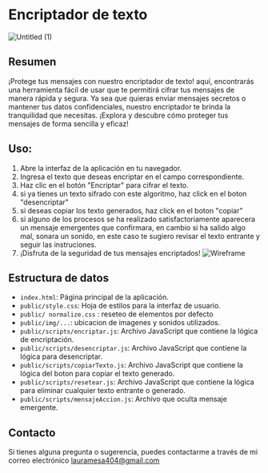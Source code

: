# Encriptador de texto
![Untitled (1)](https://github.com/lauramesa/encriptadorTexto.github.io/assets/68919601/256d3fc4-9633-4970-9619-bfb8cd83bd10)

## Resumen
¡Protege tus mensajes con nuestro encriptador de texto! aquí, encontrarás una herramienta fácil de usar que te permitirá cifrar tus mensajes de manera rápida y segura. Ya sea que quieras enviar mensajes secretos o mantener tus datos confidenciales, nuestro encriptador te brinda la tranquilidad que necesitas. 
¡Explora y  descubre cómo proteger tus mensajes de forma sencilla y eficaz!

## Uso:
1. Abre la interfaz de la aplicación en tu navegador.
2. Ingresa el texto que deseas encriptar en el campo correspondiente.
3. Haz clic en el botón "Encriptar" para cifrar el texto.
4. si ya tienes un texto sifrado con este algoritmo, haz click en el boton "desencriptar"
5. si deseas copiar los texto generados, haz click en el boton "copiar"
6. si alguno de los procesos se ha realizado satisfactoriamente aparecera un mensaje emergentes que confirmara, en cambio si ha salido algo mal, sonara un sonido, en este caso te sugiero revisar el texto entrante y seguir las instruciones.
7. ¡Disfruta de la seguridad de tus mensajes encriptados!
![Wireframe](https://github.com/lauramesa/encriptadorTexto.github.io/assets/68919601/0642d773-4180-49be-ab58-51431ad8096f)

## Estructura  de datos
- `index.html`: Página principal de la aplicación.
- `public/style.css`: Hoja de estilos para la interfaz de usuario.
- `public/ normalize.css` : reseteo de elementos por defecto
- `public/img/...`: ubicacion de imagenes y sonidos utilizados.
- `public/scripts/encriptar.js`: Archivo JavaScript que contiene la lógica de encriptación.
- `public/scripts/desencriptar.js`: Archivo JavaScript que contiene la lógica para desencriptar.
- `public/scripts/copiarTexto.js`: Archivo JavaScript que contiene la lógica del boton para copiar el texto generado.
- `public/scripts/resetear.js`: Archivo JavaScript que contiene la lógica para eliminar cualquier texto entrante o generado.
- `public/scripts/mensajeAccion.js`: Archivo que oculta mensaje emergente.

## Contacto
Si tienes alguna pregunta o sugerencia, puedes contactarme a través de mi correo electrónico [lauramesa404@gmail.com](mailto:lauramesa404@gmail.com)
